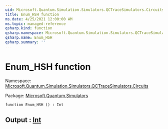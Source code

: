 ```yaml
---
uid: Microsoft.Quantum.Simulation.Simulators.QCTraceSimulators.Circuits.Enum_HSH
title: Enum_HSH function
ms.date: 4/25/2021 12:00:00 AM
ms.topic: managed-reference
qsharp.kind: function
qsharp.namespace: Microsoft.Quantum.Simulation.Simulators.QCTraceSimulators.Circuits
qsharp.name: Enum_HSH
qsharp.summary: ''
---
```


# Enum_HSH function

Namespace: [Microsoft.Quantum.Simulation.Simulators.QCTraceSimulators.Circuits](xref:Microsoft.Quantum.Simulation.Simulators.QCTraceSimulators.Circuits)

Package: [Microsoft.Quantum.Simulators](https://nuget.org/packages/Microsoft.Quantum.Simulators)




```qsharp
function Enum_HSH () : Int
```


## Output : [Int](xref:microsoft.quantum.qsharp.valueliterals#int-literals)


